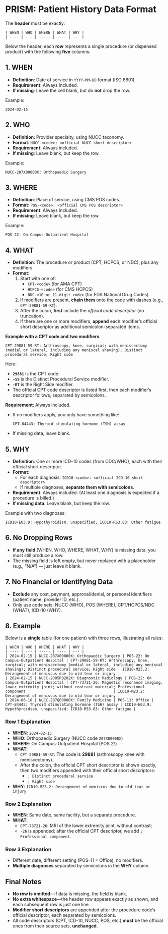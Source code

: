# PRISM: Patient History Data Format

The **header** must be exactly:

```
| WHEN | WHO | WHERE | WHAT | WHY |
| ---- | --- | ----- | ---- | --- |
```

Below the header, each **row** represents a single procedure (or dispensed product) with the following **five** columns:


## 1. WHEN

- **Definition**: Date of service in `YYYY-MM-DD` format (ISO 8601).
- **Requirement**: Always included.
- **If missing**: Leave the cell blank, but do **not** drop the row.

Example:

```
2024-02-15
```


## 2. WHO

- **Definition**: Provider specialty, using NUCC taxonomy.
- **Format**: `NUCC-<code>: <official NUCC short descriptor>`
- **Requirement**: Always included.
- **If missing**: Leave blank, but keep the row.

Example:

```
NUCC-207X00000X: Orthopaedic Surgery
```


## 3. WHERE

- **Definition**: Place of service, using CMS POS codes.
- **Format**: `POS-<code>: <official CMS POS descriptor>`
- **Requirement**: Always included.
- **If missing**: Leave blank, but keep the row.

Example:

```
POS-22: On Campus-Outpatient Hospital
```


## 4. WHAT

- **Definition**: The procedure or product (CPT, HCPCS, or NDC), plus any modifiers.
- **Format**:
  1. Start with one of:
     - `CPT-<code>` (for AMA CPT)
     - `HCPCS-<code>` (for CMS HCPCS)
     - `NDC-<10 or 11-digit code>` (for FDA National Drug Codes)
  2. If modifiers are present, **chain them** onto the code with dashes (e.g., `CPT-29881-59-RT`).
  3. After the colon, **first** include the *official code descriptor* (no truncation).
  4. If there are one or more modifiers, **append** each modifier’s official short descriptor as additional semicolon-separated items.

**Example with a CPT code and two modifiers**:
```
CPT-29881-59-RT: Arthroscopy, knee, surgical; with meniscectomy (medial or lateral, including any meniscal shaving); Distinct procedural service; Right side
```
Here:
- **`29881`** is the CPT code.
- **`-59`** is the Distinct Procedural Service modifier.
- **`-RT`** is the Right Side modifier.
- The official CPT code descriptor is listed first, then each modifier’s descriptor follows, separated by semicolons.

**Requirement**: Always included.
- If no modifiers apply, you only have something like:
  ```
  CPT-84443: Thyroid stimulating hormone (TSH) assay
  ```
- If missing data, leave blank.


## 5. WHY

- **Definition**: One or more ICD-10 codes (from CDC/WHO), each with their official short descriptor.
- **Format**:
  - For each diagnosis: `ICD10-<code>: <official ICD-10 short descriptor>`
  - If multiple diagnoses, **separate them with semicolons**.
- **Requirement**: Always included. (At least one diagnosis is expected if a procedure is billed.)
- **If missing data**: Leave blank, but keep the row.

Example with two diagnoses:

```
ICD10-E03.9: Hypothyroidism, unspecified; ICD10-R53.83: Other fatigue
```


## 6. No Dropping Rows

- **If any field** (WHEN, WHO, WHERE, WHAT, WHY) is missing data, you must still produce a row.
- The missing field is left empty, but never replaced with a placeholder (e.g., “N/A”) — just leave it blank.


## 7. No Financial or Identifying Data

- **Exclude** any cost, payment, approval/denial, or personal identifiers (patient name, provider ID, etc.).
- Only use code sets: NUCC (WHO), POS (WHERE), CPT/HCPCS/NDC (WHAT), ICD-10 (WHY).


## 8. Example

Below is a **single** table (for one patient) with three rows, illustrating all rules:

```
| WHEN | WHO | WHERE | WHAT | WHY |
| ---- | --- | ----- | ---- | --- |
| 2024-02-15 | NUCC-207X00000X: Orthopaedic Surgery | POS-22: On Campus-Outpatient Hospital | CPT-29881-59-RT: Arthroscopy, knee, surgical; with meniscectomy (medial or lateral, including any meniscal shaving); Distinct procedural service; Right side | ICD10-M23.2: Derangement of meniscus due to old tear or injury |
| 2024-02-15 | NUCC-2085R0202X: Diagnostic Radiology | POS-22: On Campus-Outpatient Hospital | CPT-73721-26: Magnetic resonance imaging, lower extremity joint; without contrast material; Professional component                                       | ICD10-M23.2: Derangement of meniscus due to old tear or injury |
| 2024-06-10 | NUCC-207Q00000X: Family Medicine | POS-11: Office | CPT-84443: Thyroid stimulating hormone (TSH) assay | ICD10-E03.9: Hypothyroidism, unspecified; ICD10-R53.83: Other fatigue |
```

### Row 1 Explanation
- **WHEN**: `2024-02-15`
- **WHO**: Orthopaedic Surgery (NUCC code `207X00000X`)
- **WHERE**: On Campus-Outpatient Hospital (POS `22`)
- **WHAT**:
  - `CPT-29881-59-RT`: The code is **29881** (arthroscopy knee with meniscectomy).
  - After the colon, the official CPT short descriptor is shown exactly, then two modifiers appended with their official short descriptors:
    - `; Distinct procedural service`
    - `; Right side`
- **WHY**: `ICD10-M23.2: Derangement of meniscus due to old tear or injury`

### Row 2 Explanation
- **WHEN**: Same date, same facility, but a separate procedure.
- **WHAT**:
  - `CPT-73721-26`: MRI of the lower extremity joint, without contrast;
  - `-26` is appended; after the official CPT descriptor, we add `; Professional component`.

### Row 3 Explanation
- Different date, different setting (POS-11 = Office), no modifiers.
- **Multiple diagnoses** separated by semicolons in the **WHY** column.


## Final Notes

- **No row is omitted**—if data is missing, the field is blank.
- **No extra whitespace**—the header row appears exactly as shown, and each subsequent row is just one line.
- **Modifier short descriptors** are appended after the procedure code’s official descriptor, each separated by semicolons.
- All code descriptors (CPT, ICD-10, NUCC, POS, etc.) **must** be the official ones from their source sets, **unchanged**.
